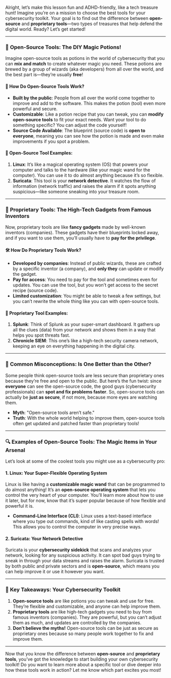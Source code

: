 Alright, let’s make this lesson fun and ADHD-friendly, like a tech treasure hunt! Imagine you’re on a mission to choose the best tools for your cybersecurity toolkit. Your goal is to find out the difference between **open-source** and **proprietary tools**—two types of treasures that help defend the digital world. Ready? Let’s get started!

---

### 🎒 **Open-Source Tools: The DIY Magic Potions!**

Imagine open-source tools as potions in the world of cybersecurity that you can **mix and match** to create whatever magic you need. These potions are brewed by a group of wizards (aka developers) from all over the world, and the best part is—they’re usually **free**!

#### 🧪 How Do Open-Source Tools Work?

- **Built by the public**: People from all over the world come together to improve and add to the software. This makes the potion (tool) even more powerful and secure.
- **Customizable**: Like a potion recipe that you can tweak, you can **modify open-source tools** to fit your exact needs. Want your tool to do something specific? You can adjust the code yourself!
- **Source Code Available**: The blueprint (source code) is **open to everyone**, meaning you can see how the potion is made and even make improvements if you spot a problem.

#### 🧰 **Open-Source Tool Examples**:

1. **Linux**: It’s like a magical operating system (OS) that powers your computer and talks to the hardware (like your magic wand for the computer). You can use it to do almost anything because it’s so flexible.
2. **Suricata**: This tool is your **network detective**. It watches the flow of information (network traffic) and raises the alarm if it spots anything suspicious—like someone sneaking into your treasure room.

---

### 🏰 **Proprietary Tools: The High-Tech Gadgets from Famous Inventors**

Now, proprietary tools are like **fancy gadgets** made by well-known inventors (companies). These gadgets have their blueprints locked away, and if you want to use them, you’ll usually have to **pay for the privilege**.

#### 🛠️ How Do Proprietary Tools Work?

- **Developed by companies**: Instead of public wizards, these are crafted by a specific inventor (a company), and **only they** can update or modify the gadget.
- **Pay for access**: You need to pay for the tool and sometimes even for updates. You can use the tool, but you won’t get access to the secret recipe (source code).
- **Limited customization**: You might be able to tweak a few settings, but you can’t rewrite the whole thing like you can with open-source tools.

#### 🧰 **Proprietary Tool Examples**:

1. **Splunk**: Think of Splunk as your super-smart dashboard. It gathers up all the clues (data) from your network and shows them in a way that helps you spot threats fast.
2. **Chronicle SIEM**: This one’s like a high-tech security camera network, keeping an eye on everything happening in the digital city.

---

### 🧩 **Common Misconceptions: Is One Better than the Other?**

Some people think open-source tools are less secure than proprietary ones because they’re free and open to the public. But here’s the fun twist: since **everyone** can see the open-source code, the good guys (cybersecurity professionals) can **spot and fix problems faster**. So, open-source tools can actually be **just as secure**, if not more, because more eyes are watching them.

- **Myth**: "Open-source tools aren’t safe."
- **Truth**: With the whole world helping to improve them, open-source tools often get updated and patched faster than proprietary tools!

---

### 🔍 **Examples of Open-Source Tools: The Magic Items in Your Arsenal**

Let’s look at some of the coolest tools you might use as a cybersecurity pro:

#### **1. Linux: Your Super-Flexible Operating System**

Linux is like having a **customizable magic wand** that can be programmed to do almost anything! It’s an **open-source operating system** that lets you control the very heart of your computer. You’ll learn more about how to use it later, but for now, know that it’s super popular because of how flexible and powerful it is.

- **Command-Line Interface (CLI)**: Linux uses a text-based interface where you type out commands, kind of like casting spells with words! This allows you to control the computer in very precise ways.

#### **2. Suricata: Your Network Detective**

Suricata is your **cybersecurity sidekick** that scans and analyzes your network, looking for any suspicious activity. It can spot bad guys trying to sneak in through your data streams and raises the alarm. Suricata is trusted by both public and private sectors and is **open-source**, which means you can help improve it or use it however you want.

---

### 🚀 **Key Takeaways: Your Cybersecurity Toolkit**

1. **Open-source tools** are like potions you can tweak and use for free. They’re flexible and customizable, and anyone can help improve them.
2. **Proprietary tools** are like high-tech gadgets you need to buy from famous inventors (companies). They are powerful, but you can’t adjust them as much, and updates are controlled by the companies.
3. **Don’t believe the myths!** Open-source tools can be just as secure as proprietary ones because so many people work together to fix and improve them.

---

Now that you know the difference between **open-source** and **proprietary tools**, you’ve got the knowledge to start building your own cybersecurity toolkit! Do you want to learn more about a specific tool or dive deeper into how these tools work in action? Let me know which part excites you most!